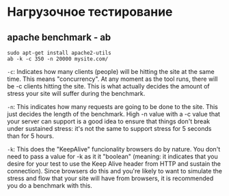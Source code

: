 Нагрузочное тестирование
========================

apache benchmark - ab
---------------------

	sudo apt-get install apache2-utils
	ab -k -c 350 -n 20000 mysite.com/

`-c`: Indicates how many clients (people) will be hitting the site at the same time. This means "concurrency". At any moment as the tool runs, there will be -c clients hitting the site. This is what actually decides the amount of stress your site will suffer during the benchmark.

`-n`: This indicates how many requests are going to be done to the site. This just decides the length of the benchmark. High -n value with a -c value that your server can support is a good idea to ensure that things don't break under sustained stress: it's not the same to support stress for 5 seconds than for 5 hours.

`-k`: This does the "KeepAlive" funcionality browsers do by nature. You don't need to pass a value for -k as it it "boolean" (meaning: it indicates that you desire for your test to use the Keep Alive header from HTTP and sustain the connection). Since browsers do this and you're likely to want to simulate the stress and flow that your site will have from browsers, it is recommended you do a benchmark with this.



[](http://stackoverflow.com/questions/66606/what-package-includes-ab-the-apache-server-benchmarking-tool-in-ubuntu)
[](http://stackoverflow.com/questions/12732182/ab-load-testing)